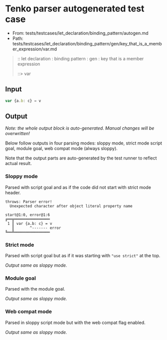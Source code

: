# Tenko parser autogenerated test case

- From: tests/testcases/let_declaration/binding_pattern/autogen.md
- Path: tests/testcases/let_declaration/binding_pattern/gen/key_that_is_a_member_expression/var.md

> :: let declaration : binding pattern : gen : key that is a member expression
>
> ::> var

## Input


`````js
var {a.b: c} = v
`````

## Output

_Note: the whole output block is auto-generated. Manual changes will be overwritten!_

Below follow outputs in four parsing modes: sloppy mode, strict mode script goal, module goal, web compat mode (always sloppy).

Note that the output parts are auto-generated by the test runner to reflect actual result.

### Sloppy mode

Parsed with script goal and as if the code did not start with strict mode header.

`````
throws: Parser error!
  Unexpected character after object literal property name

start@1:0, error@1:6
╔══╦════════════════
 1 ║ var {a.b: c} = v
   ║       ^------- error
╚══╩════════════════

`````

### Strict mode

Parsed with script goal but as if it was starting with `"use strict"` at the top.

_Output same as sloppy mode._

### Module goal

Parsed with the module goal.

_Output same as sloppy mode._

### Web compat mode

Parsed in sloppy script mode but with the web compat flag enabled.

_Output same as sloppy mode._
